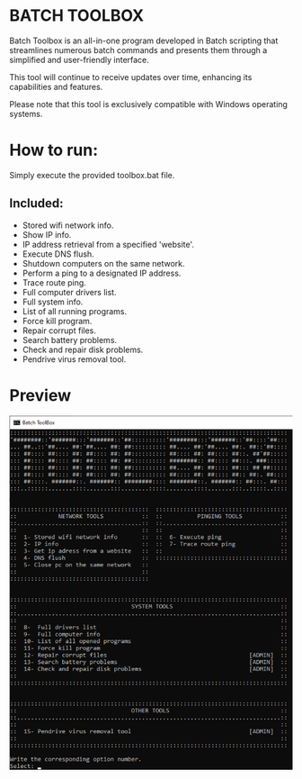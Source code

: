 # BATCH TOOLBOX
Batch Toolbox is an all-in-one program developed in Batch scripting that streamlines numerous 
batch commands and presents them through a simplified and user-friendly interface.

This tool will continue to receive updates over time, enhancing its capabilities and features.

Please note that this tool is exclusively compatible with Windows operating systems.

# How to run:
Simply execute the provided toolbox.bat file.

## Included:
- Stored wifi network info.
- Show IP info.                                                        
- IP address retrieval from a specified 'website'.                                   
- Execute DNS flush.                                                       
- Shutdown computers on the same network.                                   
- Perform a ping to a designated IP address.                                              
- Trace route ping.                                              
- Full computer drivers list.                        
- Full system info.                                       
- List of all running programs.                                 
- Force kill program.                                        
- Repair corrupt files.                   
- Search battery problems.                        
- Check and repair disk problems.                  
- Pendrive virus removal tool.         

# Preview
![Program preview](/Screenshots/sc1.png)
